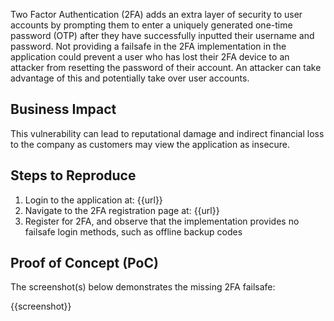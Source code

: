 Two Factor Authentication (2FA) adds an extra layer of security to user accounts by prompting them to enter a uniquely generated one-time password (OTP) after they have successfully inputted their username and password. Not providing a failsafe in the 2FA implementation in the application could prevent a user who has lost their 2FA device to an attacker from resetting the password of their account. An attacker can take advantage of this and potentially take over user accounts.

## Business Impact

This vulnerability can lead to reputational damage and indirect financial loss to the company as customers may view the application as insecure.

## Steps to Reproduce

1. Login to the application at: {{url}}
1. Navigate to the 2FA registration page at: {{url}}
1. Register for 2FA, and observe that the implementation provides no failsafe login methods, such as offline backup codes

## Proof of Concept (PoC)

The screenshot(s) below demonstrates the missing 2FA failsafe:

{{screenshot}}
